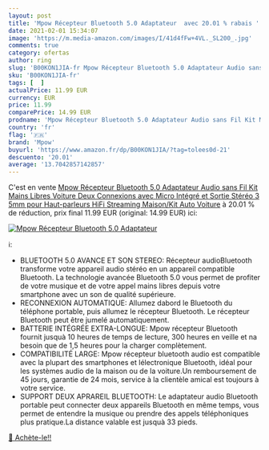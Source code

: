 ```yaml
---
layout: post
title: 'Mpow Récepteur Bluetooth 5.0 Adaptateur  avec 20.01 % rabais '
date: 2021-02-01 15:34:07
image: 'https://m.media-amazon.com/images/I/41d4fFw+4VL._SL200_.jpg'
comments: true
category: ofertas
author: ring
slug: 'B00KON1JIA-fr Mpow Récepteur Bluetooth 5.0 Adaptateur Audio sans Fil Kit...'
sku: 'B00KON1JIA-fr'
tags: [  ]
actualPrice: 11.99 EUR
currency: EUR
price: 11.99
comparePrice: 14.99 EUR
prodname: 'Mpow Récepteur Bluetooth 5.0 Adaptateur Audio sans Fil Kit Mains Libres Voiture Deux Connexions avec Micro Intégré et Sortie Stéréo 3 5mm pour Haut-parleurs  HiFi  Streaming Maison/Kit Auto Voiture'
country: 'fr'
flag: '🇫🇷'
brand: 'Mpow'
buyurl: 'https://www.amazon.fr/dp/B00KON1JIA/?tag=tolees0d-21'
descuento: '20.01'
average: '13.7042857142857'
---
```


C'est en vente [Mpow Récepteur Bluetooth 5.0 Adaptateur Audio sans Fil Kit Mains Libres Voiture Deux Connexions avec Micro Intégré et Sortie Stéréo 3 5mm pour Haut-parleurs  HiFi  Streaming Maison/Kit Auto Voiture](https://www.amazon.fr/dp/B00KON1JIA/?tag=tolees0d-21)  à  20.01 % de réduction, prix final  11.99 EUR (original: 14.99 EUR) ici:

[![Mpow Récepteur Bluetooth 5.0 Adaptateur ](https://m.media-amazon.com/images/I/41d4fFw+4VL._SL200_.jpg)](https://www.amazon.fr/dp/B00KON1JIA/?tag=tolees0d-21)

ℹ️:

- BLUETOOTH 5.0 AVANCE ET SON STEREO: Récepteur audioBluetooth transforme votre appareil audio stéréo en un appareil compatible Bluetooth. La technologie avancée Bluetooth 5.0 vous permet de profiter de votre musique et de votre appel mains libres depuis votre smartphone avec un son de qualité supérieure.
- RECONNEXION AUTOMATIQUE: Allumez dabord le Bluetooth du téléphone portable, puis allumez le récepteur Bluetooth. Le récepteur Bluetooth peut être jumelé automatiquement.
- BATTERIE INTÉGRÉE EXTRA-LONGUE: Mpow récepteur Bluetooth fournit jusquà 10 heures de temps de lecture, 300 heures en veille et na besoin que de 1,5 heures pour la charger complètement.
- COMPATIBILITÉ LARGE: Mpow récepteur bluetooth audio est compatible avec la plupart des smartphones et lélectronique Bluetooth, idéal pour les systèmes audio de la maison ou de la voiture.Un remboursement de 45 jours, garantie de 24 mois, service à la clientèle amical est toujours à votre service.
- SUPPORT DEUX APRAREIL BLUETOOTH: Le adaptateur audio Bluetooth portable peut connecter deux appareils Bluetooth en même temps, vous permet de entendre la musique ou prendre des appels téléphoniques plus pratique.La distance valable est jusquà 33 pieds.

[🛒 Achète-le!!](https://www.amazon.fr/dp/B00KON1JIA/?tag=tolees0d-21)
